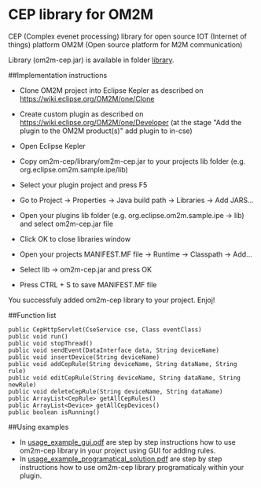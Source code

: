 # CEP library for OM2M
CEP (Complex evenet processing) library for open source IOT (Internet of things) platform OM2M (Open source platform for M2M communication)

Library (om2m-cep.jar) is available in folder [library](library).

##Implementation instructions

- Clone OM2M project into Eclipse Kepler as described on https://wiki.eclipse.org/OM2M/one/Clone
- Create custom plugin as described on https://wiki.eclipse.org/OM2M/one/Developer (at the stage "Add the plugin to the OM2M product(s)" add plugin to in-cse)

- Open Eclipse Kepler
- Copy om2m-cep/library/om2m-cep.jar to your projects lib folder (e.g. org.eclipse.om2m.sample.ipe/lib)
- Select your plugin project and press F5
- Go to Project -> Properties -> Java build path -> Libraries -> Add JARS... 
- Open your plugins lib folder (e.g. org.eclipse.om2m.sample.ipe -> lib) and select om2m-cep.jar file
- Click OK to close libraries window
- Open your projects MANIFEST.MF file -> Runtime -> Classpath -> Add...
- Select lib -> om2m-cep.jar and press OK
- Press CTRL + S to save MANIFEST.MF file

You successfuly added om2m-cep library to your project. Enjoj!

##Function list
```
public CepHttpServlet(CseService cse, Class eventClass)
public void run()
public void stopThread()
public void sendEvent(DataInterface data, String deviceName)
public void insertDevice(String deviceName)
public void addCepRule(String deviceName, String dataName, String rule)
public void editCepRule(String deviceName, String dataName, String newRule)
public void deleteCepRule(String deviceName, String dataName)
public ArrayList<CepRule> getAllCepRules()
public ArrayList<Device> getAllCepDevices()
public boolean isRunning()
```

##Using examples

- In [usage_example_gui.pdf](usage_example_gui.pdf) are step by step instructions how to use om2m-cep library in your project using GUI for adding rules.
- In [usage_example_programatical_solution.pdf](usage_example_programatical_solution.pdf) are step by step instructions how to use om2m-cep library programaticaly within your plugin.

